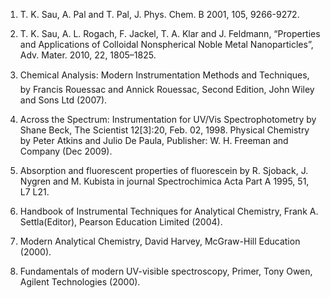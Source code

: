 1. T. K. Sau, A. Pal and T. Pal, J. Phys. Chem. B 2001, 105, 9266-9272.

2. T. K. Sau, A. L. Rogach, F. Jackel, T. A. Klar and J. Feldmann, “Properties and Applications of Colloidal Nonspherical Noble Metal Nanoparticles”, Adv. Mater. 2010, 22, 1805–1825.

3. Chemical Analysis: Modern Instrumentation Methods and Techniques, by Francis Rouessac and Annick Rouessac, Second Edition, John Wiley and Sons Ltd (2007).
    
4. Across the Spectrum: Instrumentation for UV/Vis Spectrophotometry by Shane Beck, The Scientist 12[3]:20, Feb. 02, 1998.
    Physical Chemistry by Peter Atkins and Julio De Paula, Publisher: W. H. Freeman and Company (Dec 2009).

5. Absorption and fluorescent properties of fluorescein by R. Sjoback, J. Nygren and M. Kubista in journal Spectrochimica Acta Part A 1995, 51, L7 L21.
    
6. Handbook of Instrumental Techniques for Analytical Chemistry, Frank A. Settla(Editor), Pearson Education Limited (2004).

7. Modern Analytical Chemistry, David Harvey, McGraw-Hill Education (2000).

8. Fundamentals of modern UV-visible spectroscopy, Primer, Tony Owen, Agilent Technologies (2000).





